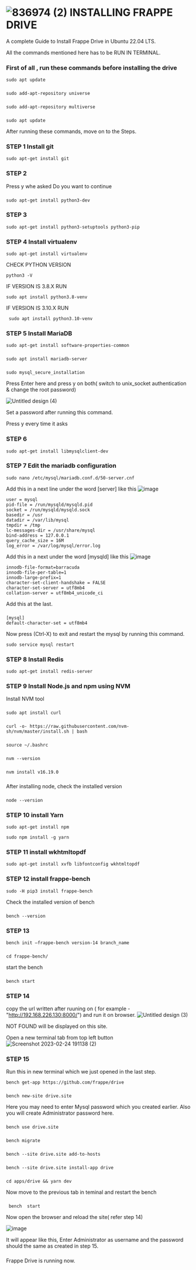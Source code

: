 #  ![836974 (2)](https://user-images.githubusercontent.com/103517339/221184251-18f51e1c-c91d-4d6c-b58a-ca7848d10252.jpg) INSTALLING FRAPPE DRIVE

A complete Guide to Install Frappe Drive in Ubuntu 22.04 LTS.

All the commands mentioned here has to be RUN IN TERMINAL.

### First of all , run these commands before installing the drive
    sudo apt update
###     
    sudo add-apt-repository universe
###
    sudo add-apt-repository multiverse
###
    sudo apt update
After running these commands, move on to the Steps.

### STEP 1 Install git
    sudo apt-get install git

### STEP 2
  Press y whe asked Do you want to continue
###
    sudo apt-get install python3-dev

### STEP 3

    sudo apt-get install python3-setuptools python3-pip

### STEP 4 Install virtualenv
    
    sudo apt-get install virtualenv
    
  CHECK PYTHON VERSION 
  
    python3 -V
  
  IF VERSION IS 3.8.X RUN
  
    sudo apt install python3.8-venv

  IF VERSION IS 3.10.X RUN
  
     sudo apt install python3.10-venv

### STEP 5 Install MariaDB

    sudo apt-get install software-properties-common
### 
    sudo apt install mariadb-server
### 
    sudo mysql_secure_installation

 
Press Enter here and press y on both( switch to unix_socket authentication & change the root password)

![Untitled design (4)](https://user-images.githubusercontent.com/103517339/221205790-8c0d83ee-0ed3-4cbf-b017-efd28d3728f4.png)

Set a password after running this command.

Press y every time it asks

    
    
### STEP 6

    sudo apt-get install libmysqlclient-dev

### STEP 7 Edit the mariadb configuration

    sudo nano /etc/mysql/mariadb.conf.d/50-server.cnf



  Add this in a next line under the word [server] like this
  ![image](https://user-images.githubusercontent.com/103517339/221207997-f92eb101-e77b-40ab-ac94-128dcff3e8ca.png)

     
    user = mysql
    pid-file = /run/mysqld/mysqld.pid
    socket = /run/mysqld/mysqld.sock
    basedir = /usr
    datadir = /var/lib/mysql
    tmpdir = /tmp
    lc-messages-dir = /usr/share/mysql
    bind-address = 127.0.0.1
    query_cache_size = 16M
    log_error = /var/log/mysql/error.log
    
  Add this in a next under the word [mysqld] like this
  ![image](https://user-images.githubusercontent.com/103517339/221208100-548b0728-3018-43b1-bbc0-cf7da2f406bd.png)

    
    
    innodb-file-format=barracuda
    innodb-file-per-table=1
    innodb-large-prefix=1
    character-set-client-handshake = FALSE
    character-set-server = utf8mb4
    collation-server = utf8mb4_unicode_ci      
     
   Add this at the last.
###
    [mysql]
    default-character-set = utf8mb4

Now press (Ctrl-X) to exit and restart the mysql by running this command.

    sudo service mysql restart

### STEP 8 Install Redis
    
    sudo apt-get install redis-server

### STEP 9 Install Node.js and npm using NVM
  Install NVM tool
###
    sudo apt install curl 
###
    curl -o- https://raw.githubusercontent.com/nvm-sh/nvm/master/install.sh | bash
###
    source ~/.bashrc
### 
    nvm --version
    
###
    nvm install v16.19.0
###
   After installing node, check the installed version
###
    node --version

### STEP 10  install Yarn

    sudo apt-get install npm

    sudo npm install -g yarn

### STEP 11 install wkhtmltopdf

    sudo apt-get install xvfb libfontconfig wkhtmltopdf
    

### STEP 12 install frappe-bench

    sudo -H pip3 install frappe-bench

Check the installed version of bench
 ### 
    bench --version
    
### STEP 13 

    bench init —frappe-bench version-14 branch_name
###
    cd frappe-bench/

  start the bench
###
    bench start
     
### STEP 14 

copy the url written after ruuning on ( for example - "http://192.168.226.130:8000/") and run it on browser.
![Untitled design (3)](https://user-images.githubusercontent.com/103517339/221194437-3376dd92-f45a-4b78-9221-a0e1a7f3e43f.png)

NOT FOUND will be displayed on this site.


Open a new terminal tab from top left button  ![Screenshot 2023-02-24 191138 (2)](https://user-images.githubusercontent.com/103517339/221193423-4cc90626-65db-49b6-a35c-5f4d27d55178.jpg)

### STEP 15
Run this in new terminal which we just opened in the last step.

    bench get-app https://github.com/frappe/drive
    
###
    bench new-site drive.site
    
  Here you may need to enter Mysql password which you created earlier.
  Also you will create Administrator password here.
###
    bench use drive.site
###
    bench migrate
###
    bench --site drive.site add-to-hosts
###
    bench --site drive.site install-app drive
###
    cd apps/drive && yarn dev

    
 Now move to the previous tab in teminal and restart the bench 
 ###
     bench  start
     
 Now open the browser and reload the site( refer step 14)
 
 ![image](https://user-images.githubusercontent.com/103517339/221199355-bcece20d-65dc-4914-892d-e9f7d210b3c1.png)
 
 It will appear like this, Enter Administrator as username and the password should the same as created in step 15.
 ###
   Frappe Drive is running now.


    

    
